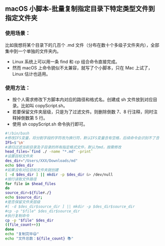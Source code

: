 ## macOS 小脚本-批量复制指定目录下特定类型文件到指定文件夹

### 使用场景：

比如我想将某个目录下的几百个 .md 文件（分布在数十个多级子文件夹内），全部集中到一个单独的文件夹内。

- Linux 系统上可以用一条 find 和 cp 组合命令直接完成。
- 然而 macOS 上命令貌似不太兼容，就写了个小脚本，只在 Mac 上试了，Linux 估计也适用。

### 使用方法：

- 按个人需求修改下方脚本内对应的路径和格式名。创建成 sh 文件放到对应目录。比如叫 copyScript.sh。
- 若要保留文件夹层级，只是为了过滤文件。则删除倒数 7、8 行注释，同时注释掉倒数第 5 行。
- 使用 sh copyScript.sh 命令执行即可。

```bash
#!/bin/bash
#修改IFS变量，将分割字段的字符改为换行符，默认IFS变量含有空格，后续命令会识别不了含有空格的文件夹和文件名
IFS=$'\n'
#递归过滤当前目录及子目录的所有指定格式文件，默认为md，按需修改
head_files=`find ./ -name "*.md" -print`
#设置目标文件夹
des_dir="/Users/XXX/Downloads/md"
echo $des_dir
#如果没有对应目标文件夹就创建
[ -d $des_dir ] || mkdir -p $des_dir &> /dev/null
#按行读取文件路径
for file in $head_files
do
source_dir=${file#./}
echo $source_dir;
#是否保留文件夹层级
#[ -d $des_dir$source_dir ] || mkdir -p $des_dir$source_dir
#cp -p "$file" $des_dir$source_dir
#执行复制命令
cp -p "$file" $des_dir
((file_count++))
done
echo "复制完毕😄"
echo "文件总数：${file_count} 📚"
```
